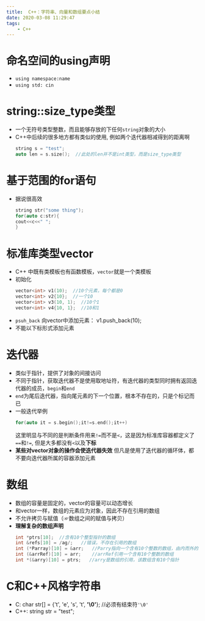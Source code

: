 ```yaml
---
title:  C++：字符串、向量和数组要点小结
date: 2020-03-08 11:29:47
tags:
	- C++
---
```


# 命名空间的using声明
- `using namespace:name`
-  `using std: cin`

  

  <!--more-->
# string::size_type类型
- 一个无符号类型整数，而且能够存放的下任何`string`对象的大小
- C++中后续的很多地方都有类似的使用, 例如两个迭代器相减得到的距离啊
	```cpp
	string s = "test";
	auto len = s.size();  //此处的len并不是int类型，而是size_type类型
	```
# 基于范围的for语句
- 据说很高效
	```cpp
	string str("some thing");
	for(auto c:str){
	cout<<c<<" ";
	}
	```
# 标准库类型vector
- C++ 中既有类模板也有函数模板，`vector`就是一个类模板
- 初始化
	```cpp
	vector<int> v1(10);  //10个元素，每个都是0
	vector<int> v2{10};  //一个10
	vector<int> v3(10, 1);  //10个1
	vector<int> v4{10, 1};  //10和1
	```
- `psuh_back`
向vector中添加元素： v1.push_back(10);
- 不能以下标形式添加元素
# 迭代器
- 类似于指针，提供了对象的间接访问
- 不同于指针，获取迭代器不是使用取地址符，有迭代器的类型同时拥有返回迭代器的成员，`begin`和`end`
- `end`为尾后迭代器，指向尾元素的下一个位置，根本不存在的，只是个标记而已
- 一般迭代举例
	```cpp
	for(auto it = s.begin();it!=s.end();it++)
	```
	这里明显与不同的是判断条件用来`!=`而不是`<`，这是因为标准库容器都定义了`==`和`!=`, 但是大多都没有`<`以及**下标**
- **某些对vector对象的操作会使迭代器失效**
但凡是使用了迭代器的循环体，都不要向迭代器所属的容器添加元素
# 数组
- 数组的容量是固定的，vector的容量可以动态增长
- 和vector一样，数组的元素应为对象，因此不存在引用的数组
- 不允许拷贝与赋值（☞数组之间的赋值与拷贝）
- **理解复杂的数组声明**
	```cpp
	int *ptrs[10];	//含有10个整型指针的数组
	int &refs[10] = /ag/;	//错误，不存在引用的数组
	int (*Parray)[10] = &arr;	//Parry指向一个含有10个整数的数组，由内而外的理解
	int (&arrRef)[10] = arr;    //arrRef引用一个含有10个整数的数组
	int *(&arry)[10] = ptrs;   //arry是数组的引用，该数组含有10个指针
	```
# C和C++风格字符串
- C: char str[] = {'t', 'e', 's', 't', **'\0'**};  //必须有结束符`'\0'`
- C++: string str = "test";
